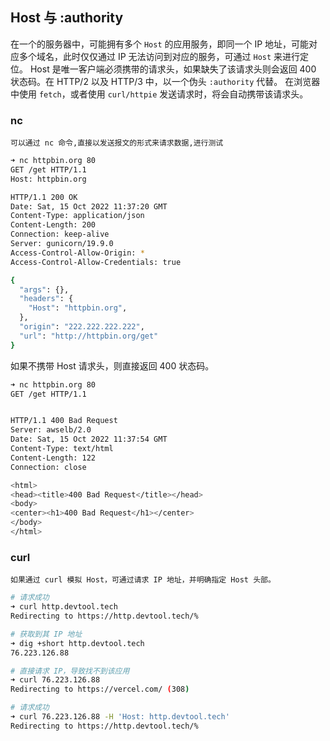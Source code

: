 ## Host 与 :authority

在一个的服务器中，可能拥有多个 `Host` 的应用服务，即同一个 IP 地址，可能对应多个域名，此时仅仅通过 IP 无法访问到对应的服务，可通过 `Host` 来进行定位。
Host 是唯一客户端必须携带的请求头，如果缺失了该请求头则会返回 400 状态码。在 HTTP/2 以及 HTTP/3 中，以一个伪头 `:authority` 代替。
在浏览器中使用 `fetch`，或者使用 `curl/httpie` 发送请求时，将会自动携带该请求头。

### nc

    可以通过 nc 命令,直接以发送报文的形式来请求数据,进行测试

```Bash
➜ nc httpbin.org 80
GET /get HTTP/1.1
Host: httpbin.org

HTTP/1.1 200 OK
Date: Sat, 15 Oct 2022 11:37:20 GMT
Content-Type: application/json
Content-Length: 200
Connection: keep-alive
Server: gunicorn/19.9.0
Access-Control-Allow-Origin: *
Access-Control-Allow-Credentials: true

{
  "args": {},
  "headers": {
    "Host": "httpbin.org",
  },
  "origin": "222.222.222.222",
  "url": "http://httpbin.org/get"
}
```

如果不携带 Host 请求头，则直接返回 400 状态码。

```Bash
➜ nc httpbin.org 80
GET /get HTTP/1.1


HTTP/1.1 400 Bad Request
Server: awselb/2.0
Date: Sat, 15 Oct 2022 11:37:54 GMT
Content-Type: text/html
Content-Length: 122
Connection: close

<html>
<head><title>400 Bad Request</title></head>
<body>
<center><h1>400 Bad Request</h1></center>
</body>
</html>
```

### curl

    如果通过 curl 模拟 Host，可通过请求 IP 地址，并明确指定 Host 头部。

```Bash
# 请求成功
➜ curl http.devtool.tech
Redirecting to https://http.devtool.tech/%

# 获取到其 IP 地址
➜ dig +short http.devtool.tech
76.223.126.88

# 直接请求 IP，导致找不到该应用
➜ curl 76.223.126.88
Redirecting to https://vercel.com/ (308)

# 请求成功
➜ curl 76.223.126.88 -H 'Host: http.devtool.tech'
Redirecting to https://http.devtool.tech/%
```
